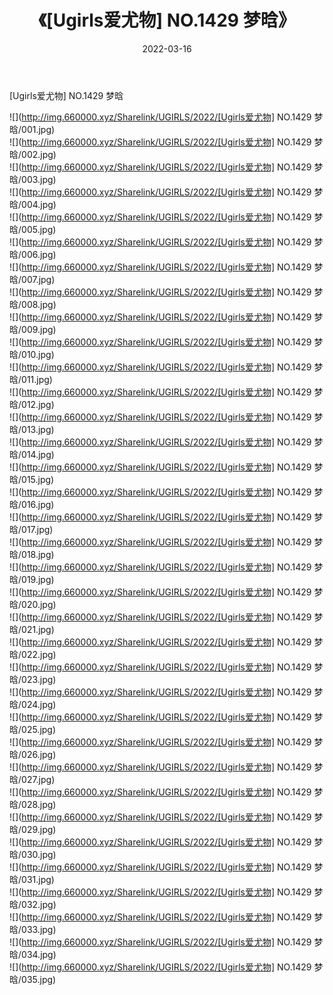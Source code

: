 ﻿---
layout: post
title:  《[Ugirls爱尤物] NO.1429 梦晗》
date:   2022-03-16
img: http://img.660000.xyz/Sharelink/UGIRLS/2022/[Ugirls爱尤物] NO.1429 梦晗/000.jpg
categories: [美女, 清纯, 唯美]
---

[Ugirls爱尤物] NO.1429 梦晗

 ![](http://img.660000.xyz/Sharelink/UGIRLS/2022/[Ugirls爱尤物] NO.1429 梦晗/001.jpg) <br>![](http://img.660000.xyz/Sharelink/UGIRLS/2022/[Ugirls爱尤物] NO.1429 梦晗/002.jpg) <br>![](http://img.660000.xyz/Sharelink/UGIRLS/2022/[Ugirls爱尤物] NO.1429 梦晗/003.jpg) <br>![](http://img.660000.xyz/Sharelink/UGIRLS/2022/[Ugirls爱尤物] NO.1429 梦晗/004.jpg) <br>![](http://img.660000.xyz/Sharelink/UGIRLS/2022/[Ugirls爱尤物] NO.1429 梦晗/005.jpg) <br>![](http://img.660000.xyz/Sharelink/UGIRLS/2022/[Ugirls爱尤物] NO.1429 梦晗/006.jpg) <br>![](http://img.660000.xyz/Sharelink/UGIRLS/2022/[Ugirls爱尤物] NO.1429 梦晗/007.jpg) <br>![](http://img.660000.xyz/Sharelink/UGIRLS/2022/[Ugirls爱尤物] NO.1429 梦晗/008.jpg) <br>![](http://img.660000.xyz/Sharelink/UGIRLS/2022/[Ugirls爱尤物] NO.1429 梦晗/009.jpg) <br>![](http://img.660000.xyz/Sharelink/UGIRLS/2022/[Ugirls爱尤物] NO.1429 梦晗/010.jpg) <br>![](http://img.660000.xyz/Sharelink/UGIRLS/2022/[Ugirls爱尤物] NO.1429 梦晗/011.jpg) <br>![](http://img.660000.xyz/Sharelink/UGIRLS/2022/[Ugirls爱尤物] NO.1429 梦晗/012.jpg) <br>![](http://img.660000.xyz/Sharelink/UGIRLS/2022/[Ugirls爱尤物] NO.1429 梦晗/013.jpg) <br>![](http://img.660000.xyz/Sharelink/UGIRLS/2022/[Ugirls爱尤物] NO.1429 梦晗/014.jpg) <br>![](http://img.660000.xyz/Sharelink/UGIRLS/2022/[Ugirls爱尤物] NO.1429 梦晗/015.jpg) <br>![](http://img.660000.xyz/Sharelink/UGIRLS/2022/[Ugirls爱尤物] NO.1429 梦晗/016.jpg) <br>![](http://img.660000.xyz/Sharelink/UGIRLS/2022/[Ugirls爱尤物] NO.1429 梦晗/017.jpg) <br>![](http://img.660000.xyz/Sharelink/UGIRLS/2022/[Ugirls爱尤物] NO.1429 梦晗/018.jpg) <br>![](http://img.660000.xyz/Sharelink/UGIRLS/2022/[Ugirls爱尤物] NO.1429 梦晗/019.jpg) <br>![](http://img.660000.xyz/Sharelink/UGIRLS/2022/[Ugirls爱尤物] NO.1429 梦晗/020.jpg) <br>![](http://img.660000.xyz/Sharelink/UGIRLS/2022/[Ugirls爱尤物] NO.1429 梦晗/021.jpg) <br>![](http://img.660000.xyz/Sharelink/UGIRLS/2022/[Ugirls爱尤物] NO.1429 梦晗/022.jpg) <br>![](http://img.660000.xyz/Sharelink/UGIRLS/2022/[Ugirls爱尤物] NO.1429 梦晗/023.jpg) <br>![](http://img.660000.xyz/Sharelink/UGIRLS/2022/[Ugirls爱尤物] NO.1429 梦晗/024.jpg) <br>![](http://img.660000.xyz/Sharelink/UGIRLS/2022/[Ugirls爱尤物] NO.1429 梦晗/025.jpg) <br>![](http://img.660000.xyz/Sharelink/UGIRLS/2022/[Ugirls爱尤物] NO.1429 梦晗/026.jpg) <br>![](http://img.660000.xyz/Sharelink/UGIRLS/2022/[Ugirls爱尤物] NO.1429 梦晗/027.jpg) <br>![](http://img.660000.xyz/Sharelink/UGIRLS/2022/[Ugirls爱尤物] NO.1429 梦晗/028.jpg) <br>![](http://img.660000.xyz/Sharelink/UGIRLS/2022/[Ugirls爱尤物] NO.1429 梦晗/029.jpg) <br>![](http://img.660000.xyz/Sharelink/UGIRLS/2022/[Ugirls爱尤物] NO.1429 梦晗/030.jpg) <br>![](http://img.660000.xyz/Sharelink/UGIRLS/2022/[Ugirls爱尤物] NO.1429 梦晗/031.jpg) <br>![](http://img.660000.xyz/Sharelink/UGIRLS/2022/[Ugirls爱尤物] NO.1429 梦晗/032.jpg) <br>![](http://img.660000.xyz/Sharelink/UGIRLS/2022/[Ugirls爱尤物] NO.1429 梦晗/033.jpg) <br>![](http://img.660000.xyz/Sharelink/UGIRLS/2022/[Ugirls爱尤物] NO.1429 梦晗/034.jpg) <br>![](http://img.660000.xyz/Sharelink/UGIRLS/2022/[Ugirls爱尤物] NO.1429 梦晗/035.jpg) <br>